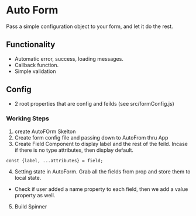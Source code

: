 # Auto Form

Pass a simple configuration object to your form, and let it do the rest.

## Functionality
- Automatic error, success, loading messages.
- Callback function.
- Simple validation

## Config

- 2 root properties that are config and feilds (see src/formConfig.js)

### Working Steps
1. create AutoFOrm Skelton
2. Create form config file and passing down to AutoFrom thru App
3. Create Field Component to display label and the rest of the feild. Incase if there is no type attributes, then display default.
```
const {label, ...attributes} = field;
```
4. Setting state in AutoForm. Grab all the fields from prop and store them to local state.
- Check if user added a name property to each field, then we add a value property as well.
5. Build Spinner